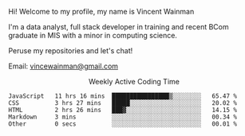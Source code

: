 Hi! Welcome to my profile, my name is Vincent Wainman

I'm a data analyst, full stack developer in training and recent BCom graduate in MIS with a minor in computing science. 

Peruse my repositories and let's chat!

Email: vincewainman@gmail.com

<p align="center"> Weekly Active Coding Time </p>
<!--START_SECTION:waka-->

```text
JavaScript   11 hrs 16 mins  ████████████████▒░░░░░░░░   65.47 %
CSS          3 hrs 27 mins   █████░░░░░░░░░░░░░░░░░░░░   20.02 %
HTML         2 hrs 26 mins   ███▓░░░░░░░░░░░░░░░░░░░░░   14.15 %
Markdown     3 mins          ░░░░░░░░░░░░░░░░░░░░░░░░░   00.34 %
Other        0 secs          ░░░░░░░░░░░░░░░░░░░░░░░░░   00.01 %
```

<!--END_SECTION:waka-->

